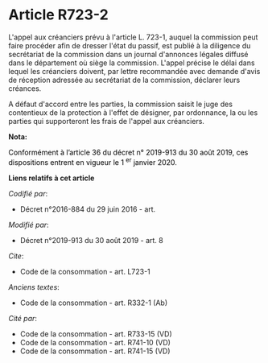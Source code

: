 # Article R723-2

L'appel aux créanciers prévu à l'article L. 723-1, auquel la commission peut faire procéder afin de dresser l'état du passif,
est publié à la diligence du secrétariat de la commission dans un journal d'annonces légales diffusé dans le département où
siège la commission. L'appel précise le délai dans lequel les créanciers doivent, par lettre recommandée avec demande d'avis
de réception adressée au secrétariat de la commission, déclarer leurs créances. 

A défaut d'accord entre les parties, la commission saisit le     juge des contentieux de la protection à l'effet de désigner,
par ordonnance, la ou les parties qui supporteront les frais de l'appel aux créanciers.

**Nota:**

<font color="black">Conformément à l’article 36 du décret n° 2019-913 du 30 août 2019, ces dispositions entrent en vigueur le
1
    <sup>er</sup> janvier 2020.</font>

**Liens relatifs à cet article**

_Codifié par_:

  - Décret n°2016-884 du 29 juin 2016 - art.

_Modifié par_:

  - Décret n°2019-913 du 30 août 2019 - art. 8

_Cite_:

  - Code de la consommation - art. L723-1

_Anciens textes_:

  - Code de la consommation - art. R332-1 (Ab)

_Cité par_:

  - Code de la consommation - art. R733-15 (VD)
  - Code de la consommation - art. R741-10 (VD)
  - Code de la consommation - art. R741-15 (VD)
